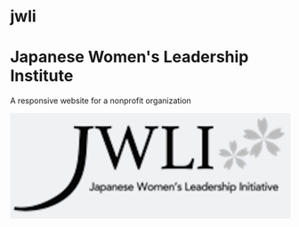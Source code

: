 # jwli

<h1>Japanese Women's Leadership Institute</h1>

<p>A responsive website for a nonprofit organization<p>

![Website Preview](/images/jwliLogo.png)
